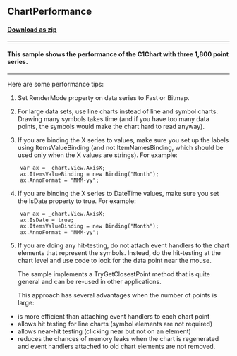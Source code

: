 ## ChartPerformance
#### [Download as zip](https://grapecity.github.io/DownGit/#/home?url=https://github.com/GrapeCity/ComponentOne-WPF-Samples/tree/master/NET_4.6.2/C1.WPF.Chart/CS/ChartPerformance)
____
#### This sample shows the performance of the C1Chart with three 1,800 point series.
____
Here are some performance tips:

1) Set RenderMode property on data series to Fast or Bitmap.

2) For large data sets, use line charts instead of line and symbol charts.
   Drawing many symbols takes time (and if you have too many data points,
   the symbols would make the chart hard to read anyway).

3) If you are binding the X series to values, make sure you set up the labels
   using ItemsValueBinding (and not ItemNamesBinding, which should be used
   only when the X values are strings). For example:

```
	var ax = _chart.View.AxisX;
	ax.ItemsValueBinding = new Binding("Month");
    ax.AnnoFormat = "MMM-yy";
```
4) If you are binding the X series to DateTime values, make sure you set
   the IsDate property to true. For example:

```
	var ax = _chart.View.AxisX;
	ax.IsDate = true;
	ax.ItemsValueBinding = new Binding("Month");
    ax.AnnoFormat = "MMM-yy";
```
5) If you are doing any hit-testing, do not attach event handlers to the chart
   elements that represent the symbols. Instead, do the hit-testing at the chart
   level and use code to look for the data point near the mouse.

   The sample implements a TryGetClosestPoint method that is quite general and
   can be re-used in other applications.

   This approach has several advantages when the number of points is large:


* is more efficient than attaching event handlers to each chart point
* allows hit testing for line charts (symbol elements are not required)
* allows near-hit testing (clicking near but not on an element)
* reduces the chances of memory leaks when the chart is regenerated and
      event handlers attached to old chart elements are not removed.

